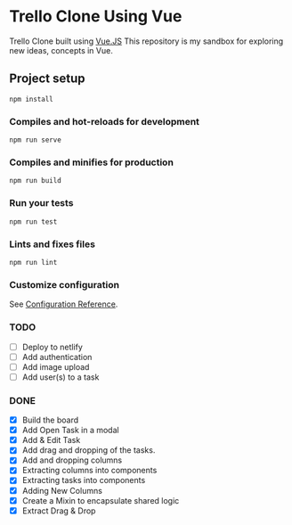 # Trello Clone Using Vue
Trello Clone built using [Vue.JS](https://vuejs.org/)
This repository is my sandbox for exploring new ideas, concepts in Vue.

## Project setup
```
npm install
```

### Compiles and hot-reloads for development
```
npm run serve
```

### Compiles and minifies for production
```
npm run build
```

### Run your tests
```
npm run test
```

### Lints and fixes files
```
npm run lint
```

### Customize configuration
See [Configuration Reference](https://cli.vuejs.org/config/).

### TODO

- [ ] Deploy to netlify
- [ ] Add authentication
- [ ] Add image upload
- [ ] Add user(s) to a task

### DONE
- [x] Build the board
- [x] Add Open Task in a modal
- [x] Add & Edit Task
- [x] Add drag and dropping of the tasks.
- [x] Add and dropping columns
- [x] Extracting columns into components
- [x] Extracting tasks into components
- [x] Adding New Columns
- [x] Create a Mixin to encapsulate shared logic
- [x] Extract Drag & Drop